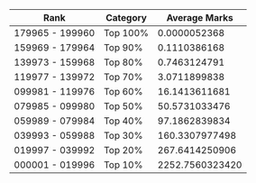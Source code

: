 | Rank | Category | Average Marks |
|------|----------|---------------|
| 179965 - 199960 | Top 100% | 0.0000052368 |
| 159969 - 179964 | Top 90% | 0.1110386168 |
| 139973 - 159968 | Top 80% | 0.7463124791 |
| 119977 - 139972 | Top 70% | 3.0711899838 |
| 099981 - 119976 | Top 60% | 16.1413611681 |
| 079985 - 099980 | Top 50% | 50.5731033476 |
| 059989 - 079984 | Top 40% | 97.1862839834 |
| 039993 - 059988 | Top 30% | 160.3307977498 |
| 019997 - 039992 | Top 20% | 267.6414250906 |
| 000001 - 019996 | Top 10% | 2252.7560323420 |
